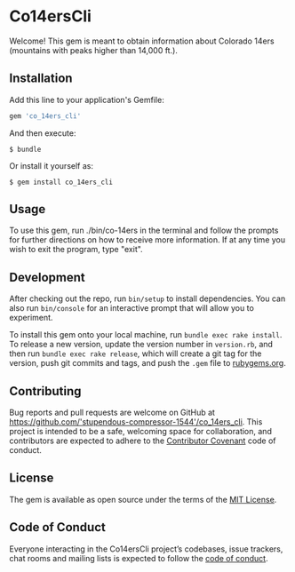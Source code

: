 # Co14ersCli

Welcome!  This gem is meant to obtain information about Colorado 14ers (mountains with peaks higher than 14,000 ft.).

## Installation

Add this line to your application's Gemfile:

```ruby
gem 'co_14ers_cli'
```

And then execute:

    $ bundle

Or install it yourself as:

    $ gem install co_14ers_cli

## Usage

To use this gem, run ./bin/co-14ers in the terminal and follow the prompts for further directions on how to receive more information.  If at any time you wish to exit the program, type "exit".

## Development

After checking out the repo, run `bin/setup` to install dependencies. You can also run `bin/console` for an interactive prompt that will allow you to experiment.

To install this gem onto your local machine, run `bundle exec rake install`. To release a new version, update the version number in `version.rb`, and then run `bundle exec rake release`, which will create a git tag for the version, push git commits and tags, and push the `.gem` file to [rubygems.org](https://rubygems.org).

## Contributing

Bug reports and pull requests are welcome on GitHub at https://github.com/'stupendous-compressor-1544'/co_14ers_cli. This project is intended to be a safe, welcoming space for collaboration, and contributors are expected to adhere to the [Contributor Covenant](http://contributor-covenant.org) code of conduct.

## License

The gem is available as open source under the terms of the [MIT License](https://opensource.org/licenses/MIT).

## Code of Conduct

Everyone interacting in the Co14ersCli project’s codebases, issue trackers, chat rooms and mailing lists is expected to follow the [code of conduct](https://github.com/'stupendous-compressor-1544'/co_14ers_cli/blob/master/CODE_OF_CONDUCT.md).
